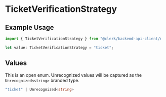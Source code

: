 # TicketVerificationStrategy

## Example Usage

```typescript
import { TicketVerificationStrategy } from "@clerk/backend-api-client/models/components";

let value: TicketVerificationStrategy = "ticket";
```

## Values

This is an open enum. Unrecognized values will be captured as the `Unrecognized<string>` branded type.

```typescript
"ticket" | Unrecognized<string>
```